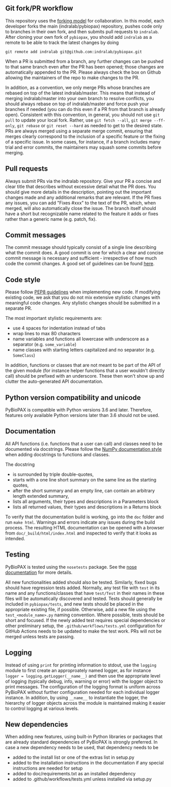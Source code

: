 Git fork/PR workflow
--------------------
This repository uses the [forking model](https://www.atlassian.com/git/tutorials/comparing-workflows/forking-workflow)
for collaboration. In this model,
each developer forks the main (indralab/pybiopax) repository, pushes code
only to branches in their own fork, and then submits pull requests to
`indralab`. After cloning your own fork of `pybiopax`, you should add `indralab`
as a remote to be able to track the latest changes by doing

```
git remote add indralab git@github.com:indralab/pybiopax.git
```

When a PR is submitted from a branch, any further changes can be pushed
to that same branch even after the PR has been opened; those changes
are automatically appended to the PR. Please always check the box on Github
allowing the maintainers of the repo to make changes to the PR.

In addition, as a convention, we only merge PRs whose branches are rebased
on top of the latest indralab/master. This means that instead of merging
indralab/master into your own branch to resolve conflicts, you should always
rebase on top of indralab/master and force push your branches if
needed (you can do this even if a PR from that branch is already open).
Consistent with this convention, in general, you should not use `git pull`
to update your local fork. Rather, use `git fetch --all`,
`git merge --ff-only`, `git rebase` or `git reset --hard` as needed to
get to the desired state. PRs are always merged using a separate merge commit,
ensuring that merges clearly correspond to the inclusion of a specific
feature or the fixing of a specific issue. In some cases, for instance, if
a branch includes many trial and error commits, the maintainers may squash
some commits before merging.

Pull requests
-------------
Always submit PRs via the indralab repository.
Give your PR a concise and clear title that describes without excessive detail
what the PR does. You should give more details in the description, pointing
out the important changes made and any additional remarks that are relevant.
If the PR fixes any issues, you can add "Fixes #xxx" to the text of the PR,
which, when merged, will also automatically close the issue.
The branch itself should have a short but recognizable name related to the
feature it adds or fixes rather than a generic name (e.g. patch, fix).

Commit messages
---------------
The commit message should typically consist of a single line describing what
the commit does. A good commit is one for which a clear and concise commit
message is necessary and sufficient - irrespective of how much code the commit
changes. A good set of guidelines can be found
[here](https://chris.beams.io/posts/git-commit/).

Code style
----------
Please follow [PEP8 guidelines](https://www.python.org/dev/peps/pep-0008/)
when implementing new code. If modifying existing
code, we ask that you do not mix extensive stylistic changes with meaningful
code changes. Any stylistic changes should be submitted in a separate PR.

The most important stylistic requirements are:
- use 4 spaces for indentation instead of tabs
- wrap lines to max 80 characters
- name variables and functions all lowercase with underscore as a separator
(e.g. `some_variable`)
- name classes with starting letters capitalized and no separator
(e.g. `SomeClass`)

In addition, functions or classes that are not meant to be part of the API
of the given module (for instance helper functions that a user wouldn't
directly call) should be prefixed with an underscore. These then won't show
up and clutter the auto-generated API documentation.

Python version compatibility and unicode
----------------------------------------
PyBioPAX is compatible with Python versions 3.6 and later. Therefore, features
only available Python versions later than 3.6 should not be used.

Documentation
-------------
All API functions (i.e. functions that a user can call) and classes need to be
documented via docstrings. Please follow the
[NumPy documentation style](https://numpydoc.readthedocs.io/en/latest/format.html)
when adding docstrings to functions and classes.

The docstring
- is surrounded by triple double-quotes,
- starts with a one line short summary on the same line as the starting quotes,
- after the short summary and an empty line, can contain an arbitrary length
extended summary,
- lists all arguments, their types and descriptions in a Parameters block
- lists all returned values, their types and descriptions in a Returns block

To verify that the documentation build is working, go into the `doc` folder
and run `make html`. Warnings and errors indicate any issues during the build
process. The resulting HTML documentation can be opened with a browser from
`doc/_build/html/index.html` and inspected to verify that it looks as
intended.

Testing
-------
PyBioPAX is tested using the `nosetests` package.
See the [nose documentation](http://nose.readthedocs.io/en/latest/) for more
details.

All new functionalities added should also be tested. Similarly, fixed bugs
should have regression tests added. Normally, any test file with `test` in its
name and any functions/classes that have `test/Test` in their names in these
files will be automatically discovered and tested. Tests should generally be
included in `pybiopax/tests`, and new tests should be placed in the appropriate
existing file, if possible. Otherwise, add a new file using the
`test_<module_name>.py` naming convention. Where possible, tests should be
short and focused. If the newly added test requires special dependencies or
other preliminary setup, the `.github/workflows/tests.yml` configuration for
GitHub Actions needs to be updated to make the test work. PRs will not be
merged unless tests are passing.

Logging
-------
Instead of using `print` for printing information to stdout, use the `logging`
module to first create an approproately named logger,
as for instance `logger = logging.getLogger(__name__)` and then use the
appropriate level of logging (typically debug, info, warning or error) with
the logger object to print messages. The configuration of the logging format
is uniform across PyBioPAX without further configuration needed for each
individual logger instance. In addition, by using `__name__` to instantiate
the logger, the hierarchy of logger objects across the module is maintained
making it easier to control logging at various levels.

New dependencies
----------------
When adding new features, using built-in Python libraries or
packages that are already standard dependencies of PyBioPAX is strongly
preferred.  In case a new dependency needs to be used, that dependency needs to
be
- added to the install list or one of the extras list in setup.py
- added to the installation instructions in the documentation if any special
  instructions are needed for setup
- added to doc/requirements.txt as an installed dependency
- added to .github/workflows/tests.yml unless installed via setup.py

